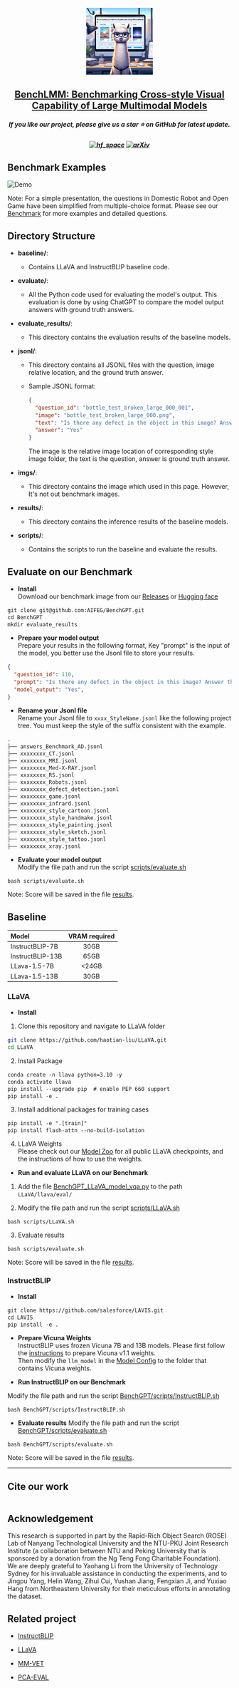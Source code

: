 



<p align="center">
    <img src="imgs/tittle_fig.png" width="150" style="margin-bottom: 0.2;"/>
<p>
<h2 align="center"> <a href="https://arxiv.org/abs/2311.10122"> BenchLMM: Benchmarking Cross-style Visual Capability of Large Multimodal Models</a></h2>
<h5 align="center"> If you like our project, please give us a star ⭐ on GitHub for latest update.  </h2>



<h5 align="center">

[![hf_space](https://img.shields.io/badge/🤗-Dataset%20Spaces-blue.svg)](https://huggingface.co/datasets/AIFEG/BenchGPT) 
[![arXiv](https://img.shields.io/badge/Arxiv-2311.10122-b31b1b.svg?logo=arXiv)](https://arxiv.org/abs/2311.10122)

</h5>


## Benchmark Examples
![Demo](imgs/demo.png)

Note: For a simple presentation, the questions in Domestic Robot and Open Game have been simplified from multiple-choice format. Please see our [Benchmark](https://huggingface.co/datasets/AIFEG/BenchGPT) for more examples and detailed questions.
## Directory Structure

- **baseline/**: 

  - Contains LLaVA and InstructBLIP baseline code.

- **evaluate/**: 

  - All the Python code used for evaluating the model's output. This evaluation is done by using ChatGPT to compare the model output answers with ground truth answers.

- **evaluate_results/**:
  
    - This directory contains the evaluation results of the baseline models.

- **jsonl/**:

  - This directory contains all JSONL files with the question, image relative location, and the ground truth answer.

  - Sample JSONL format:

    ```json
    {
      "question_id": "bottle_test_broken_large_000_001", 
      "image": "bottle_test_broken_large_000.png", 
      "text": "Is there any defect in the object in this image? Answer the question using a single word or phrase.", 
      "answer": "Yes"
    }
    ```

    The image is the relative image location of corresponding style image folder, the text is the question, answer is ground truth answer.

- **imgs/**: 

  - This directory contains the image which used in this page. However, It's not out benchmark images.


- **results/**: 

  - This directory contains the inference results of the baseline models.

- **scripts/**: 

  - Contains the scripts to run the baseline and evaluate the results.


## Evaluate on our Benchmark

- **Install**  
Download our benchmark image from our [Releases](https://github.com/AIFEG/BenchGPT/releases/tag/images) or [Hugging face](https://huggingface.co/datasets/AIFEG/BenchGPT)


```Shell
git clone git@github.com:AIFEG/BenchGPT.git
cd BenchGPT
mkdir evaluate_results
```

- **Prepare your model output**  
Prepare your results in the following format, Key "prompt" is the input of the model, you better use the Jsonl file to store your results.

```json
{
  "question_id": 110, 
  "prompt": "Is there any defect in the object in this image? Answer the question using a single word or phrase.", 
  "model_output": "Yes",
}
```
- **Rename your Jsonl file**  
Rename your Jsonl file to ```xxxx_StyleName.jsonl``` like the following project tree. You must keep the style of the suffix consistent with the example.
```
.
├── answers_Benchmark_AD.jsonl
├── xxxxxxxx_CT.jsonl
├── xxxxxxxx_MRI.jsonl
├── xxxxxxxx_Med-X-RAY.jsonl
├── xxxxxxxx_RS.jsonl
├── xxxxxxxx_Robots.jsonl
├── xxxxxxxx_defect_detection.jsonl
├── xxxxxxxx_game.jsonl
├── xxxxxxxx_infrard.jsonl
├── xxxxxxxx_style_cartoon.jsonl
├── xxxxxxxx_style_handmake.jsonl
├── xxxxxxxx_style_painting.jsonl
├── xxxxxxxx_style_sketch.jsonl
├── xxxxxxxx_style_tattoo.jsonl
├── xxxxxxxx_xray.jsonl
```

- **Evaluate your model output**  
Modify the file path and run the script [scripts/evaluate.sh](scripts/evaluate.sh)
```
bash scripts/evaluate.sh
```
Note: Score will be saved in the file [results](evaluate_results/).
## Baseline
|Model|VRAM required|
|:---|:---:|
|InstructBLIP-7B|30GB|
|InstructBLIP-13B|65GB|
|LLava-1.5-7B|<24GB|
|LLava-1.5-13B|30GB|
### LLaVA  
- **Install**

1. Clone this repository and navigate to LLaVA folder
```bash
git clone https://github.com/haotian-liu/LLaVA.git
cd LLaVA
```

2. Install Package
```Shell
conda create -n llava python=3.10 -y
conda activate llava
pip install --upgrade pip  # enable PEP 660 support
pip install -e .
```

3. Install additional packages for training cases
```Shell
pip install -e ".[train]"
pip install flash-attn --no-build-isolation
```
4. LLaVA Weights  
Please check out our [Model Zoo](https://github.com/haotian-liu/LLaVA/blob/main/docs/MODEL_ZOO.md) for all public LLaVA checkpoints, and the instructions of how to use the weights.


- **Run and evaluate LLaVA on our Benchmark**
1.  Add the file [BenchGPT_LLaVA_model_vqa.py](baseline/LLaVA/BenchGPT_LLaVA_model_vqa.py) to the path ```LLaVA/llava/eval/``` 

2. Modify the file path and run the script [scripts/LLaVA.sh](scripts/LLaVA.sh)
```Shell
bash scripts/LLaVA.sh
```
3. Evaluate results
```Shell
bash scripts/evaluate.sh
```

Note: Score will be saved in the file [results](evaluate_results/).


### InstructBLIP 

- **Install**  
```
git clone https://github.com/salesforce/LAVIS.git  
cd LAVIS  
pip install -e .  
```

- **Prepare Vicuna Weights**  
InstructBLIP uses frozen Vicuna 7B and 13B models. Please first follow the [instructions](https://github.com/lm-sys/FastChat) to prepare Vicuna v1.1 weights.   
Then modify the ```llm_model``` in the [Model Config](https://github.com/salesforce/LAVIS/blob/main/lavis/configs/models/blip2/blip2_instruct_vicuna7b.yaml) to the folder that contains Vicuna weights.

- **Run InstructBLIP on our Benchmark**

Modify the file path and run the script [BenchGPT/scripts/InstructBLIP.sh](scripts/InstructBLIP.sh)
```
bash BenchGPT/scripts/InstructBLIP.sh
```
- **Evaluate results**
Modify the file path and run the script [BenchGPT/scripts/evaluate.sh](scripts/evaluate.sh)
```
bash BenchGPT/scripts/evaluate.sh
```

Note: Score will be saved in the file [results](evaluate_results/).


----


## Cite our work
```
```




## Acknowledgement
This research is supported in part by the Rapid-Rich Object Search (ROSE) Lab of Nanyang Technological University and the NTU-PKU Joint Research Institute (a collaboration between NTU and Peking University that is sponsored by a donation from the Ng Teng Fong Charitable Foundation). We are deeply grateful to Yaohang Li from the University of Technology Sydney for his invaluable assistance in conducting the experiments, and to Jingpu Yang, Helin Wang, Zihui Cui, Yushan Jiang, Fengxian Ji, and Yuxiao Hang from Northeastern University for their meticulous efforts in annotating the dataset.
## Related project
- [InstructBLIP](https://github.com/salesforce/LAVIS/blob/main/projects/instructblip)

- [LLaVA](https://github.com/haotian-liu/LLaVA)

- [MM-VET](https://github.com/yuweihao/MM-Vet)
- [PCA-EVAL](https://github.com/pkunlp-icler/PCA-EVAL)
